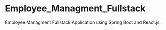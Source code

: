 # Employee_Managment_Fullstack
Employee Managment Fullstack Application using Spring Boot and React.js.
